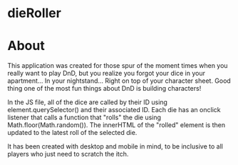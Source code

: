 # dieRoller

# About
This application was created for those spur of the moment times when you really want to play DnD, but you realize you forgot your dice in your apartment... In your nightstand... Right on top of your character sheet. Good thing one of the most fun things about DnD is building characters!

In the JS file, all of the dice are called by their ID using element.querySelector() and their associated ID. Each die has an onclick listener that calls a function that "rolls" the die using Math.floor(Math.random()). The innerHTML of the "rolled" element is then updated to the latest roll of the selected die. 

It has been created with desktop and mobile in mind, to be inclusive to all players who just need to scratch the itch.
